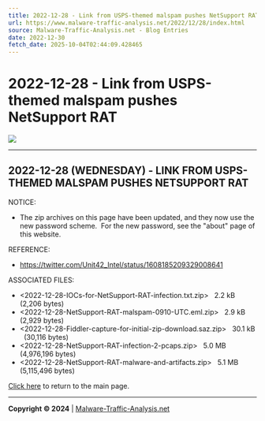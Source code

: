 ```yaml
---
title: 2022-12-28 - Link from USPS-themed malspam pushes NetSupport RAT
url: https://www.malware-traffic-analysis.net/2022/12/28/index.html
source: Malware-Traffic-Analysis.net - Blog Entries
date: 2022-12-30
fetch_date: 2025-10-04T02:44:09.428465
---
```


# 2022-12-28 - Link from USPS-themed malspam pushes NetSupport RAT

[![](../../../site-logo-01.gif)](../../../index.html)

---

## 2022-12-28 (WEDNESDAY) - LINK FROM USPS-THEMED MALSPAM PUSHES NETSUPPORT RAT

NOTICE:

* The zip archives on this page have been updated, and they now use the new password scheme.  For the new password, see the "about" page of this website.

REFERENCE:

* <https://twitter.com/Unit42_Intel/status/1608185209329008641>

ASSOCIATED FILES:

* <2022-12-28-IOCs-for-NetSupport-RAT-infection.txt.zip>   2.2 kB   (2,206 bytes)
* <2022-12-28-NetSupport-RAT-malspam-0910-UTC.eml.zip>   2.9 kB   (2,929 bytes)
* <2022-12-28-Fiddler-capture-for-initial-zip-download.saz.zip>   30.1 kB   (30,116 bytes)
* <2022-12-28-NetSupport-RAT-infection-2-pcaps.zip>   5.0 MB   (4,976,196 bytes)
* <2022-12-28-NetSupport-RAT-malware-and-artifacts.zip>   5.1 MB   (5,115,496 bytes)

[Click here](../../../index.html) to return to the main page.

---

**Copyright © 2024** | [Malware-Traffic-Analysis.net](../../../index.html)